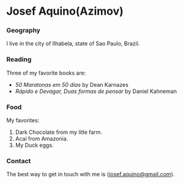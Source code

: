 # Josef Aquino(Azimov)

### Geography

I live in the city of Ilhabela, state of Sao Paulo, Brazil.

### Reading

Three of my favorite books are:

- *50 Maratonas em 50 dias* by Dean Karnazes
- *Rápido e Devagar, Duas formas de pensar* by Daniel Kahneman

### Food

My favorites:

1. Dark Chocolate from my litle farm.
2. Acai from Amazonia.
3. My Duck eggs.

### Contact

The best way to get in touch with me is (josef.aquino@gmail.com).
